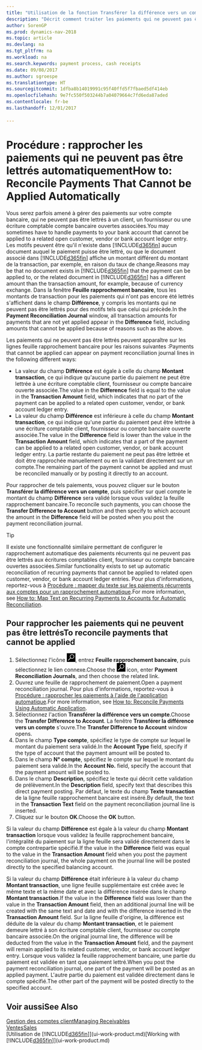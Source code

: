 ```yaml
---
title: "Utilisation de la fonction Transférer la différence vers un compte pour rapprocher les paiements"
description: "Décrit comment traiter les paiements qui ne peuvent pas être lettrés dans un document, par exemple lorsqu'un taux de change entraîne un changement de montants."
author: SorenGP
ms.prod: dynamics-nav-2018
ms.topic: article
ms.devlang: na
ms.tgt_pltfrm: na
ms.workload: na
ms.search.keywords: payment process, cash receipts
ms.date: 09/08/2017
ms.author: sgroespe
ms.translationtype: HT
ms.sourcegitcommit: 1dfba8b14019991c95f40ffd5f7fbaed5df414eb
ms.openlocfilehash: 9e7fc550f503244b7a04079664c7fd6eda87aded
ms.contentlocale: fr-be
ms.lasthandoff: 12/01/2017

---
```

# <a name="how-to-reconcile-payments-that-cannot-be-applied-automatically"></a><span data-ttu-id="c2853-103">Procédure : rapprocher les paiements qui ne peuvent pas être lettrés automatiquement</span><span class="sxs-lookup"><span data-stu-id="c2853-103">How to: Reconcile Payments That Cannot be Applied Automatically</span></span>
<span data-ttu-id="c2853-104">Vous serez parfois amené à gérer des paiements sur votre compte bancaire, qui ne peuvent pas être lettrés à un client, un fournisseur ou une écriture comptable compte bancaire ouvertes associées.</span><span class="sxs-lookup"><span data-stu-id="c2853-104">You may sometimes have to handle payments to your bank account that cannot be applied to a related open customer, vendor or bank account ledger entry.</span></span> <span data-ttu-id="c2853-105">Les motifs peuvent être qu'il n'existe dans [!INCLUDE[d365fin](includes/d365fin_md.md)] aucun document auquel le paiement puisse être lettré, ou que le document associé dans [!INCLUDE[d365fin](includes/d365fin_md.md)] affiche un montant différent du montant de la transaction, par exemple, en raison du taux de change.</span><span class="sxs-lookup"><span data-stu-id="c2853-105">Reasons may be that no document exists in [!INCLUDE[d365fin](includes/d365fin_md.md)] that the payment can be applied to, or the related document in [!INCLUDE[d365fin](includes/d365fin_md.md)] has a different amount than the transaction amount, for example, because of currency exchange.</span></span> <span data-ttu-id="c2853-106">Dans la fenêtre **Feuille rapprochement bancaire**, tous les montants de transaction pour les paiements qui n'ont pas encore été lettrés s'affichent dans le champ **Différence**, y compris les montants qui ne peuvent pas être lettrés pour des motifs tels que celui qui précède.</span><span class="sxs-lookup"><span data-stu-id="c2853-106">In the **Payment Reconciliation Journal** window, all transaction amounts for payments that are not yet applied appear in the **Difference** field, including amounts that cannot be applied because of reasons such as the above.</span></span>

<span data-ttu-id="c2853-107">Les paiements qui ne peuvent pas être lettrés peuvent apparaître sur les lignes feuille rapprochement bancaire pour les raisons suivantes :</span><span class="sxs-lookup"><span data-stu-id="c2853-107">Payments that cannot be applied can appear on payment reconciliation journal lines in the following different ways:</span></span>

* <span data-ttu-id="c2853-108">La valeur du champ **Différence** est égale à celle du champ **Montant transaction**, ce qui indique qu'aucune partie du paiement ne peut être lettrée à une écriture comptable client, fournisseur ou compte bancaire ouverte associée.</span><span class="sxs-lookup"><span data-stu-id="c2853-108">The value in the **Difference** field is equal to the value in the **Transaction Amount** field, which indicates that no part of the payment can be applied to a related open customer, vendor, or bank account ledger entry.</span></span>
* <span data-ttu-id="c2853-109">La valeur du champ **Différence** est inférieure à celle du champ **Montant transaction**, ce qui indique qu'une partie du paiement peut être lettrée à une écriture comptable client, fournisseur ou compte bancaire ouverte associée.</span><span class="sxs-lookup"><span data-stu-id="c2853-109">The value in the **Difference** field is lower than the value in the **Transaction Amount** field, which indicates that a part of the payment can be applied to a related open customer, vendor, or bank account ledger entry.</span></span> <span data-ttu-id="c2853-110">La partie restante du paiement ne peut pas être lettrée et doit être rapprochée manuellement ou en la validant directement sur un compte.</span><span class="sxs-lookup"><span data-stu-id="c2853-110">The remaining part of the payment cannot be applied and must be reconciled manually or by posting it directly to an account.</span></span>

<span data-ttu-id="c2853-111">Pour rapprocher de tels paiements, vous pouvez cliquer sur le bouton **Transférer la différence vers un compte**, puis spécifier sur quel compte le montant du champ **Différence** sera validé lorsque vous validez la feuille rapprochement bancaire.</span><span class="sxs-lookup"><span data-stu-id="c2853-111">To reconcile such payments, you can choose the **Transfer Difference to Account** button and then specify to which account the amount in the **Difference** field will be posted when you post the payment reconciliation journal.</span></span>

> [!TIP]  
>   <span data-ttu-id="c2853-112">Il existe une fonctionnalité similaire permettant de configurer le rapprochement automatique des paiements récurrents qui ne peuvent pas être lettrés aux écritures comptables client, fournisseur ou compte bancaire ouvertes associées.</span><span class="sxs-lookup"><span data-stu-id="c2853-112">Similar functionality exists to set up automatic reconciliation of recurring payments that cannot be applied to related open customer, vendor, or bank account ledger entries.</span></span> <span data-ttu-id="c2853-113">Pour plus d'informations, reportez-vous à [Procédure : mapper du texte sur les paiements récurrents aux comptes pour un rapprochement automatique](receivables-how-map-text-recurring-payments-accounts-auto-reconcilliation.md).</span><span class="sxs-lookup"><span data-stu-id="c2853-113">For more information, see [How to: Map Text on Recurring Payments to Accounts for Automatic Reconciliation](receivables-how-map-text-recurring-payments-accounts-auto-reconcilliation.md).</span></span>

## <a name="to-reconcile-payments-that-cannot-be-applied"></a><span data-ttu-id="c2853-114">Pour rapprocher les paiements qui ne peuvent pas être lettrés</span><span class="sxs-lookup"><span data-stu-id="c2853-114">To reconcile payments that cannot be applied</span></span>
1. <span data-ttu-id="c2853-115">Sélectionnez l'icône ![Page ou état pour la recherche](media/ui-search/search_small.png "Page ou état pour la recherche"), entrez **Feuille rapprochement bancaire**, puis sélectionnez le lien connexe.</span><span class="sxs-lookup"><span data-stu-id="c2853-115">Choose the ![Search for Page or Report](media/ui-search/search_small.png "Search for Page or Report icon") icon, enter **Payment Reconciliation Journals**, and then choose the related link.</span></span>
2. <span data-ttu-id="c2853-116">Ouvrez une feuille de rapprochement de paiement.</span><span class="sxs-lookup"><span data-stu-id="c2853-116">Open a payment reconciliation journal.</span></span> <span data-ttu-id="c2853-117">Pour plus d'informations, reportez-vous à [Procédure : rapprocher les paiements à l'aide de l'application automatique](receivables-how-reconcile-payments-auto-application.md).</span><span class="sxs-lookup"><span data-stu-id="c2853-117">For more information, see [How to: Reconcile Payments Using Automatic Application](receivables-how-reconcile-payments-auto-application.md).</span></span>
3. <span data-ttu-id="c2853-118">Sélectionnez l'action **Transférer la différence vers un compte**.</span><span class="sxs-lookup"><span data-stu-id="c2853-118">Choose the **Transfer Difference to Account**.</span></span> <span data-ttu-id="c2853-119">La fenêtre **Transférer la différence vers un compte** s'ouvre.</span><span class="sxs-lookup"><span data-stu-id="c2853-119">The **Transfer Difference to Account** window opens.</span></span>
4. <span data-ttu-id="c2853-120">Dans le champ **Type compte**, spécifiez le type de compte sur lequel le montant du paiement sera validé.</span><span class="sxs-lookup"><span data-stu-id="c2853-120">In the **Account Type** field, specify if the type of account that the payment amount will be posted to.</span></span>
5. <span data-ttu-id="c2853-121">Dans le champ **N° compte**, spécifiez le compte sur lequel le montant du paiement sera validé.</span><span class="sxs-lookup"><span data-stu-id="c2853-121">In the **Account No.** field, specify the account that the payment amount will be posted to.</span></span>
6. <span data-ttu-id="c2853-122">Dans le champ **Description**, spécifiez le texte qui décrit cette validation de prélèvement.</span><span class="sxs-lookup"><span data-stu-id="c2853-122">In the **Description** field, specify text that describes this direct payment posting.</span></span> <span data-ttu-id="c2853-123">Par défaut, le texte du champ **Texte transaction** de la ligne feuille rapprochement bancaire est inséré.</span><span class="sxs-lookup"><span data-stu-id="c2853-123">By default, the text in the **Transaction Text** field on the payment reconciliation journal line is inserted.</span></span>
7. <span data-ttu-id="c2853-124">Cliquez sur le bouton **OK**.</span><span class="sxs-lookup"><span data-stu-id="c2853-124">Choose the **OK** button.</span></span>

<span data-ttu-id="c2853-125">Si la valeur du champ **Différence** est égale à la valeur du champ **Montant transaction** lorsque vous validez la feuille rapprochement bancaire, l'intégralité du paiement sur la ligne feuille sera validé directement dans le compte contrepartie spécifié.</span><span class="sxs-lookup"><span data-stu-id="c2853-125">If the value in the **Difference** field was equal to the value in the **Transaction Amount** field when you post the payment reconciliation journal, the whole payment on the journal line will be posted directly to the specified balancing account.</span></span>

<span data-ttu-id="c2853-126">Si la valeur du champ **Différence** était inférieure à la valeur du champ **Montant transaction**, une ligne feuille supplémentaire est créée avec le même texte et la même date et avec la différence insérée dans le champ **Montant transaction**.</span><span class="sxs-lookup"><span data-stu-id="c2853-126">If the value in the **Difference** field was lower than the value in the **Transaction Amount** field, then an additional journal line will be created with the same text and date and with the difference inserted in the **Transaction Amount** field.</span></span> <span data-ttu-id="c2853-127">Sur la ligne feuille d'origine, la différence est déduite de la valeur du champ **Montant transaction**, et le paiement demeure lettré à son écriture comptable client, fournisseur ou compte bancaire associée.</span><span class="sxs-lookup"><span data-stu-id="c2853-127">On the original journal line, the difference will be deducted from the value in the **Transaction Amount** field, and the payment will remain applied to its related customer, vendor, or bank account ledger entry.</span></span> <span data-ttu-id="c2853-128">Lorsque vous validez la feuille rapprochement bancaire, une partie du paiement est validée en tant que paiement lettré.</span><span class="sxs-lookup"><span data-stu-id="c2853-128">When you post the payment reconciliation journal, one part of the payment will be posted as an applied payment.</span></span> <span data-ttu-id="c2853-129">L'autre partie du paiement est validée directement dans le compte spécifié.</span><span class="sxs-lookup"><span data-stu-id="c2853-129">The other part of the payment will be posted directly to the specified account.</span></span>

## <a name="see-also"></a><span data-ttu-id="c2853-130">Voir aussi</span><span class="sxs-lookup"><span data-stu-id="c2853-130">See Also</span></span>
[<span data-ttu-id="c2853-131">Gestion des comptes client</span><span class="sxs-lookup"><span data-stu-id="c2853-131">Managing Receivables</span></span>](receivables-manage-receivables.md)  
[<span data-ttu-id="c2853-132">Ventes</span><span class="sxs-lookup"><span data-stu-id="c2853-132">Sales</span></span>](sales-manage-sales.md)  
<span data-ttu-id="c2853-133">[Utilisation de [!INCLUDE[d365fin](includes/d365fin_md.md)]](ui-work-product.md)</span><span class="sxs-lookup"><span data-stu-id="c2853-133">[Working with [!INCLUDE[d365fin](includes/d365fin_md.md)]](ui-work-product.md)</span></span>

